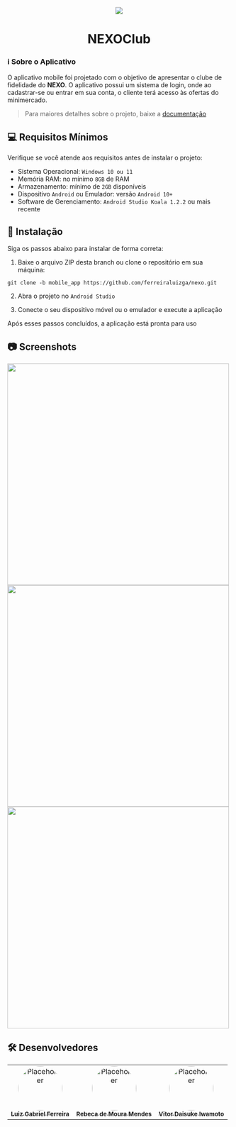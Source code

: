 <p align="center">
    <img src="https://skillicons.dev/icons?i=kotlin,sqlite"/>
</p>

<h1 align="center">NEXOClub</h1>

### ℹ Sobre o Aplicativo
O aplicativo mobile foi projetado com o objetivo de apresentar o clube de fidelidade do **NEXO**. O aplicativo possui um sistema de login, onde ao cadastrar-se ou entrar em sua conta, o cliente terá acesso às ofertas do minimercado.

> Para maiores detalhes sobre o projeto, baixe a [documentação](https://github.com/user-attachments/files/17882095/doc_nexo.pdf)

## 💻 Requisitos Mínimos

Verifique se você atende aos requisitos antes de instalar o projeto:
- Sistema Operacional: `Windows 10 ou 11`
- Memória RAM: no mínimo `8GB` de RAM
- Armazenamento: mínimo de `2GB` disponíveis
- Dispositivo `Android` ou Emulador: versão `Android 10+`
- Software de Gerenciamento: `Android Studio Koala 1.2.2` ou mais recente

## 🚀 Instalação

Siga os passos abaixo para instalar de forma correta:

1. Baixe o arquivo ZIP desta branch ou clone o repositório em sua máquina:
```
git clone -b mobile_app https://github.com/ferreiraluizga/nexo.git
```

2. Abra o projeto no `Android Studio`

3. Conecte o seu dispositivo móvel ou o emulador e execute a aplicação

Após esses passos concluídos, a aplicação está pronta para uso

## 📷 Screenshots

<img src="https://github.com/user-attachments/assets/be08e6bf-606c-4e1f-9a68-a35acf518b80" height="500px">
<img src="https://github.com/user-attachments/assets/474eea91-568e-47fb-aaf5-2a75d90eee5a" height="500px">
<img src="https://github.com/user-attachments/assets/f949a84d-24af-41eb-997b-b67488dd7713" height="500px">

## 🛠️ Desenvolvedores

<table border="0" style="border-collapse: collapse;">
  <tr>
    <td align="center" style="border: none;">
      <a href="https://github.com/ferreiraluizga">
        <img src="https://github.com/user-attachments/assets/b8926ea3-be80-475d-9b2d-f4e882916675" width="100px" style="border-radius: 50%;" alt="Placeholder"/><br>
        <sub>
          <b>Luiz Gabriel Ferreira</b>
        </sub>
      </a>
    </td>
    <td align="center" style="border: none;">
      <a href="https://github.com/RebecadeMouraMendes">
        <img src="https://github.com/user-attachments/assets/38f7f200-6a5a-47e6-b365-9f3c4651db4d" width="100px" style="border-radius: 50%;" alt="Placeholder"/><br>
        <sub>
          <b>Rebeca de Moura Mendes</b>
        </sub>
      </a>
    </td>
    <td align="center" style="border: none;">
      <a href="https://github.com/Daisukeiw">
        <img src="https://github.com/user-attachments/assets/cceb179a-5a49-46d4-b4b3-f6e17c06099b" width="100px" style="border-radius: 50%;" alt="Placeholder"/><br>
        <sub>
          <b>Vitor Daisuke Iwamoto</b>
        </sub>
      </a>
    </td>
  </tr>
</table>
